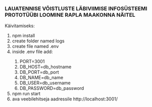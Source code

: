 ### LAUATENNISE VÕISTLUSTE LÄBIVIIMISE INFOSÜSTEEMI PROTOTÜÜBI LOOMINE RAPLA MAAKONNA NÄITEL

Käivitamiseks:
<ol>
  <li>npm install</li>
  <li>create folder named logs</li>
  <li>create file named .env</li>
  <li>inside .env file add:</li>
    <ol>
      <li>PORT=3001</li>
      <li>DB_HOST=db_hostname</li>
      <li>DB_PORT=db_port</li>
      <li>DB_NAME=db_name</li>
      <li>DB_USER=db_username</li>
      <li>DB_PASSWORD=db_password</li>
    </ol>
  <li>npm run start</li>
  <li>ava veebilehitseja aadressile http://localhost:3001/</li>
</ol>
